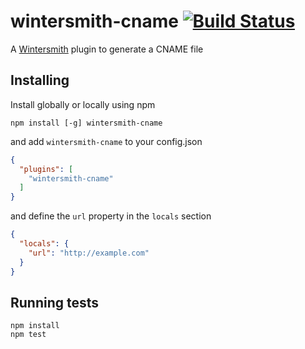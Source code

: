 # wintersmith-cname [![Build Status](https://travis-ci.org/xavierdutreilh/wintersmith-cname.svg?branch=master)](https://travis-ci.org/xavierdutreilh/wintersmith-cname)

A [Wintersmith](https://github.com/jnordberg/wintersmith) plugin to generate a CNAME file

## Installing

Install globally or locally using npm

```
npm install [-g] wintersmith-cname
```

and add `wintersmith-cname` to your config.json

```json
{
  "plugins": [
    "wintersmith-cname"
  ]
}
```

and define the `url` property in the `locals` section

```json
{
  "locals": {
    "url": "http://example.com"
  }
}
```

## Running tests

```
npm install
npm test
```

